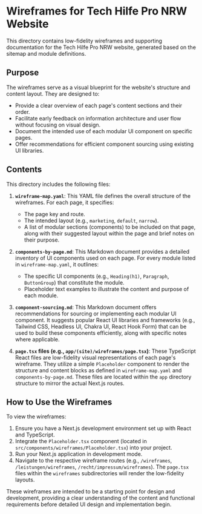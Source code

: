 # Wireframes for Tech Hilfe Pro NRW Website

This directory contains low-fidelity wireframes and supporting documentation for the Tech Hilfe Pro NRW website, generated based on the sitemap and module definitions.

## Purpose

The wireframes serve as a visual blueprint for the website's structure and content layout. They are designed to:

- Provide a clear overview of each page's content sections and their order.
- Facilitate early feedback on information architecture and user flow without focusing on visual design.
- Document the intended use of each modular UI component on specific pages.
- Offer recommendations for efficient component sourcing using existing UI libraries.

## Contents

This directory includes the following files:

1.  **`wireframe-map.yaml`**: This YAML file defines the overall structure of the wireframes. For each page, it specifies:
    *   The page key and route.
    *   The intended layout (e.g., `marketing`, `default`, `narrow`).
    *   A list of modular sections (components) to be included on that page, along with their suggested layout within the page and brief notes on their purpose.

2.  **`components-by-page.md`**: This Markdown document provides a detailed inventory of UI components used on each page. For every module listed in `wireframe-map.yaml`, it outlines:
    *   The specific UI components (e.g., `Heading(h1)`, `Paragraph`, `ButtonGroup`) that constitute the module.
    *   Placeholder text examples to illustrate the content and purpose of each module.

3.  **`component-sourcing.md`**: This Markdown document offers recommendations for sourcing or implementing each modular UI component. It suggests popular React UI libraries and frameworks (e.g., Tailwind CSS, Headless UI, Chakra UI, React Hook Form) that can be used to build these components efficiently, along with specific notes where applicable.

4.  **`page.tsx` files (e.g., `app/(site)/wireframes/page.tsx`)**: These TypeScript React files are low-fidelity visual representations of each page's wireframe. They utilize a simple `Placeholder` component to render the structure and content blocks as defined in `wireframe-map.yaml` and `components-by-page.md`. These files are located within the `app` directory structure to mirror the actual Next.js routes.

## How to Use the Wireframes

To view the wireframes:

1.  Ensure you have a Next.js development environment set up with React and TypeScript.
2.  Integrate the `Placeholder.tsx` component (located in `src/components/wireframes/Placeholder.tsx`) into your project.
3.  Run your Next.js application in development mode.
4.  Navigate to the respective wireframe routes (e.g., `/wireframes`, `/leistungen/wireframes`, `/recht/impressum/wireframes`). The `page.tsx` files within the `wireframes` subdirectories will render the low-fidelity layouts.

These wireframes are intended to be a starting point for design and development, providing a clear understanding of the content and functional requirements before detailed UI design and implementation begin.

